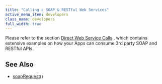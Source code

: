 ```yaml
---
title: "Calling a SOAP & RESTful Web Services"
active_menu_item: developers
class_name: developers
full_width: true
---
```



Please refer to the section [Direct Web Service Calls](/developers/user-guide/scripting-apis/client-scripting-overview/scripting-with-javascript/common-usage-examples/calling-web-services) , which contains extensive examples on how your Apps can consume 3rd party SOAP and RESTful APIs.

## See Also

 - [soapRequest()](/developers/user-guide/scripting-apis/client-api/soap-restful-ajax-calls/soaprequest)

